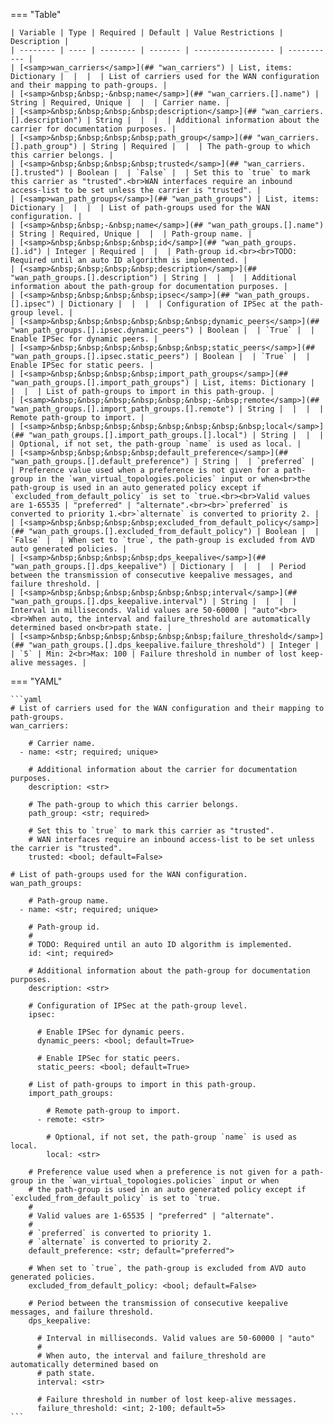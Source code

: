 <!--
  ~ Copyright (c) 2024 Arista Networks, Inc.
  ~ Use of this source code is governed by the Apache License 2.0
  ~ that can be found in the LICENSE file.
  -->
=== "Table"

    | Variable | Type | Required | Default | Value Restrictions | Description |
    | -------- | ---- | -------- | ------- | ------------------ | ----------- |
    | [<samp>wan_carriers</samp>](## "wan_carriers") | List, items: Dictionary |  |  |  | List of carriers used for the WAN configuration and their mapping to path-groups. |
    | [<samp>&nbsp;&nbsp;-&nbsp;name</samp>](## "wan_carriers.[].name") | String | Required, Unique |  |  | Carrier name. |
    | [<samp>&nbsp;&nbsp;&nbsp;&nbsp;description</samp>](## "wan_carriers.[].description") | String |  |  |  | Additional information about the carrier for documentation purposes. |
    | [<samp>&nbsp;&nbsp;&nbsp;&nbsp;path_group</samp>](## "wan_carriers.[].path_group") | String | Required |  |  | The path-group to which this carrier belongs. |
    | [<samp>&nbsp;&nbsp;&nbsp;&nbsp;trusted</samp>](## "wan_carriers.[].trusted") | Boolean |  | `False` |  | Set this to `true` to mark this carrier as "trusted".<br>WAN interfaces require an inbound access-list to be set unless the carrier is "trusted". |
    | [<samp>wan_path_groups</samp>](## "wan_path_groups") | List, items: Dictionary |  |  |  | List of path-groups used for the WAN configuration. |
    | [<samp>&nbsp;&nbsp;-&nbsp;name</samp>](## "wan_path_groups.[].name") | String | Required, Unique |  |  | Path-group name. |
    | [<samp>&nbsp;&nbsp;&nbsp;&nbsp;id</samp>](## "wan_path_groups.[].id") | Integer | Required |  |  | Path-group id.<br><br>TODO: Required until an auto ID algorithm is implemented. |
    | [<samp>&nbsp;&nbsp;&nbsp;&nbsp;description</samp>](## "wan_path_groups.[].description") | String |  |  |  | Additional information about the path-group for documentation purposes. |
    | [<samp>&nbsp;&nbsp;&nbsp;&nbsp;ipsec</samp>](## "wan_path_groups.[].ipsec") | Dictionary |  |  |  | Configuration of IPSec at the path-group level. |
    | [<samp>&nbsp;&nbsp;&nbsp;&nbsp;&nbsp;&nbsp;dynamic_peers</samp>](## "wan_path_groups.[].ipsec.dynamic_peers") | Boolean |  | `True` |  | Enable IPSec for dynamic peers. |
    | [<samp>&nbsp;&nbsp;&nbsp;&nbsp;&nbsp;&nbsp;static_peers</samp>](## "wan_path_groups.[].ipsec.static_peers") | Boolean |  | `True` |  | Enable IPSec for static peers. |
    | [<samp>&nbsp;&nbsp;&nbsp;&nbsp;import_path_groups</samp>](## "wan_path_groups.[].import_path_groups") | List, items: Dictionary |  |  |  | List of path-groups to import in this path-group. |
    | [<samp>&nbsp;&nbsp;&nbsp;&nbsp;&nbsp;&nbsp;-&nbsp;remote</samp>](## "wan_path_groups.[].import_path_groups.[].remote") | String |  |  |  | Remote path-group to import. |
    | [<samp>&nbsp;&nbsp;&nbsp;&nbsp;&nbsp;&nbsp;&nbsp;&nbsp;local</samp>](## "wan_path_groups.[].import_path_groups.[].local") | String |  |  |  | Optional, if not set, the path-group `name` is used as local. |
    | [<samp>&nbsp;&nbsp;&nbsp;&nbsp;default_preference</samp>](## "wan_path_groups.[].default_preference") | String |  | `preferred` |  | Preference value used when a preference is not given for a path-group in the `wan_virtual_topologies.policies` input or when<br>the path-group is used in an auto generated policy except if `excluded_from_default_policy` is set to `true.<br><br>Valid values are 1-65535 | "preferred" | "alternate".<br><br>`preferred` is converted to priority 1.<br>`alternate` is converted to priority 2. |
    | [<samp>&nbsp;&nbsp;&nbsp;&nbsp;excluded_from_default_policy</samp>](## "wan_path_groups.[].excluded_from_default_policy") | Boolean |  | `False` |  | When set to `true`, the path-group is excluded from AVD auto generated policies. |
    | [<samp>&nbsp;&nbsp;&nbsp;&nbsp;dps_keepalive</samp>](## "wan_path_groups.[].dps_keepalive") | Dictionary |  |  |  | Period between the transmission of consecutive keepalive messages, and failure threshold. |
    | [<samp>&nbsp;&nbsp;&nbsp;&nbsp;&nbsp;&nbsp;interval</samp>](## "wan_path_groups.[].dps_keepalive.interval") | String |  |  |  | Interval in milliseconds. Valid values are 50-60000 | "auto"<br><br>When auto, the interval and failure_threshold are automatically determined based on<br>path state. |
    | [<samp>&nbsp;&nbsp;&nbsp;&nbsp;&nbsp;&nbsp;failure_threshold</samp>](## "wan_path_groups.[].dps_keepalive.failure_threshold") | Integer |  | `5` | Min: 2<br>Max: 100 | Failure threshold in number of lost keep-alive messages. |

=== "YAML"

    ```yaml
    # List of carriers used for the WAN configuration and their mapping to path-groups.
    wan_carriers:

        # Carrier name.
      - name: <str; required; unique>

        # Additional information about the carrier for documentation purposes.
        description: <str>

        # The path-group to which this carrier belongs.
        path_group: <str; required>

        # Set this to `true` to mark this carrier as "trusted".
        # WAN interfaces require an inbound access-list to be set unless the carrier is "trusted".
        trusted: <bool; default=False>

    # List of path-groups used for the WAN configuration.
    wan_path_groups:

        # Path-group name.
      - name: <str; required; unique>

        # Path-group id.
        #
        # TODO: Required until an auto ID algorithm is implemented.
        id: <int; required>

        # Additional information about the path-group for documentation purposes.
        description: <str>

        # Configuration of IPSec at the path-group level.
        ipsec:

          # Enable IPSec for dynamic peers.
          dynamic_peers: <bool; default=True>

          # Enable IPSec for static peers.
          static_peers: <bool; default=True>

        # List of path-groups to import in this path-group.
        import_path_groups:

            # Remote path-group to import.
          - remote: <str>

            # Optional, if not set, the path-group `name` is used as local.
            local: <str>

        # Preference value used when a preference is not given for a path-group in the `wan_virtual_topologies.policies` input or when
        # the path-group is used in an auto generated policy except if `excluded_from_default_policy` is set to `true.
        #
        # Valid values are 1-65535 | "preferred" | "alternate".
        #
        # `preferred` is converted to priority 1.
        # `alternate` is converted to priority 2.
        default_preference: <str; default="preferred">

        # When set to `true`, the path-group is excluded from AVD auto generated policies.
        excluded_from_default_policy: <bool; default=False>

        # Period between the transmission of consecutive keepalive messages, and failure threshold.
        dps_keepalive:

          # Interval in milliseconds. Valid values are 50-60000 | "auto"
          #
          # When auto, the interval and failure_threshold are automatically determined based on
          # path state.
          interval: <str>

          # Failure threshold in number of lost keep-alive messages.
          failure_threshold: <int; 2-100; default=5>
    ```
